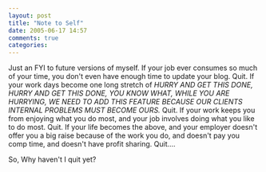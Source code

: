 ```yaml
---
layout: post
title: "Note to Self"
date: 2005-06-17 14:57
comments: true
categories: 
---
```


Just an FYI to future versions of myself. If your job ever consumes so much of
your time, you don't even have enough time to update your blog. Quit. If your
work days become one long stretch of *HURRY AND GET THIS DONE, HURRY AND GET
THIS DONE, YOU KNOW WHAT, WHILE YOU ARE HURRYING, WE NEED TO ADD THIS FEATURE
BECAUSE OUR CLIENTS INTERNAL PROBLEMS MUST BECOME OURS.* Quit. If your work
keeps you from enjoying what you do most, and your job involves doing what you
like to do most. Quit. If your life becomes the above, and your employer
doesn't offer you a big raise because of the work you do, and doesn't pay you
comp time, and doesn't have profit sharing. Quit....

So, Why haven't I quit yet?
